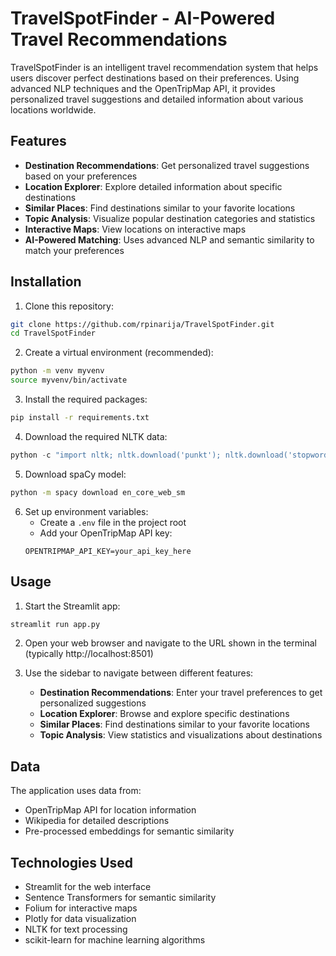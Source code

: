 # TravelSpotFinder - AI-Powered Travel Recommendations

TravelSpotFinder is an intelligent travel recommendation system that helps users discover perfect destinations based on their preferences. Using advanced NLP techniques and the OpenTripMap API, it provides personalized travel suggestions and detailed information about various locations worldwide.

## Features

- **Destination Recommendations**: Get personalized travel suggestions based on your preferences
- **Location Explorer**: Explore detailed information about specific destinations
- **Similar Places**: Find destinations similar to your favorite locations
- **Topic Analysis**: Visualize popular destination categories and statistics
- **Interactive Maps**: View locations on interactive maps
- **AI-Powered Matching**: Uses advanced NLP and semantic similarity to match your preferences

## Installation

1. Clone this repository:
```bash
git clone https://github.com/rpinarija/TravelSpotFinder.git
cd TravelSpotFinder
```

2. Create a virtual environment (recommended):
```bash
python -m venv myvenv
source myvenv/bin/activate
```

3. Install the required packages:
```bash
pip install -r requirements.txt
```

4. Download the required NLTK data:
```python
python -c "import nltk; nltk.download('punkt'); nltk.download('stopwords'); nltk.download('wordnet')"
```

5. Download spaCy model:
```bash
python -m spacy download en_core_web_sm
```

6. Set up environment variables:
   - Create a `.env` file in the project root
   - Add your OpenTripMap API key:
   ```
   OPENTRIPMAP_API_KEY=your_api_key_here
   ```

## Usage

1. Start the Streamlit app:
```bash
streamlit run app.py
```

2. Open your web browser and navigate to the URL shown in the terminal (typically http://localhost:8501)

3. Use the sidebar to navigate between different features:
   - **Destination Recommendations**: Enter your travel preferences to get personalized suggestions
   - **Location Explorer**: Browse and explore specific destinations
   - **Similar Places**: Find destinations similar to your favorite locations
   - **Topic Analysis**: View statistics and visualizations about destinations

## Data

The application uses data from:
- OpenTripMap API for location information
- Wikipedia for detailed descriptions
- Pre-processed embeddings for semantic similarity

## Technologies Used

- Streamlit for the web interface
- Sentence Transformers for semantic similarity
- Folium for interactive maps
- Plotly for data visualization
- NLTK for text processing
- scikit-learn for machine learning algorithms